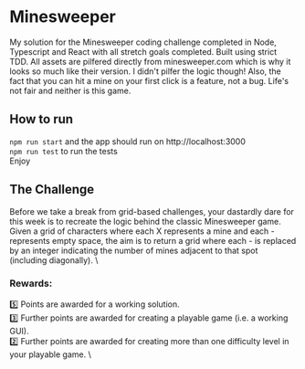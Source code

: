 # Minesweeper

My solution for the Minesweeper coding challenge completed in Node, Typescript and React with all stretch goals completed. Built using strict TDD. All assets are pilfered directly from minesweeper.com which is why it looks so much like their version. I didn't pilfer the logic though! Also, the fact that you can hit a mine on your first click is a feature, not a bug. Life's not fair and neither is this game.

## How to run

`npm run start` and the app should run on http://localhost:3000 \
`npm run test` to run the tests \
Enjoy

## The Challenge

Before we take a break from grid-based challenges, your dastardly dare for this week is to recreate the logic behind the classic Minesweeper game. Given a grid of characters where each X represents a mine and each - represents empty space, the aim is to return a grid where each - is replaced by an integer indicating the number of mines adjacent to that spot (including diagonally). \

### Rewards:

:five: Points are awarded for a working solution. \
:three: Further points are awarded for creating a playable game (i.e. a working GUI). \
:two: Further points are awarded for creating more than one difficulty level in your playable game. \
